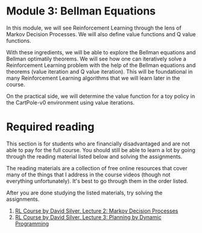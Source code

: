 # Module 3: Bellman Equations

In this module, we will see Reinforcement Learning through the lens of Markov Decision Processes. We will also define value functions and 
Q value functions. 

With these ingredients, we will be able to explore the Bellman equations and Bellman optimatily theorems. We will see how one 
can iteratively solve a Reinforcement Learning problem with the help of the Bellman equations and theorems (value iteration and 
Q value iteration). This will be foundational in many Reinforcement Learning algorithms that we will learn later in the course. 

On the practical side, we will determine the value function for a toy policy in the CartPole-v0 environment using value 
iterations. 

# Required reading

This section is for students who are financially disadvantaged and are not able to pay for the full course. You should still be able to learn a lot by going through the reading material listed below and solving the assignments.

The reading materials are a collection of free online resources that cover many of the things that I address in the course videos (though not everything unfortunately). It's best to go through them in the order listed. 

After you are done studying the listed materials, try solving the assignments.

1. [RL Course by David Silver, Lecture 2: Markov Decision Processes](https://www.youtube.com/watch?v=lfHX2hHRMVQ&t)
2. [RL Course by David Silver, Lecture 3: Planning by Dynamic Programming](https://www.youtube.com/watch?v=lfHX2hHRMVQ&t)
